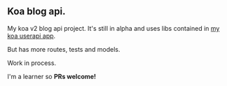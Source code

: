 ## Koa blog api.

My koa v2 blog api project. It's still in alpha and uses libs contained in [my
koa userapi app]('https://github.com/maotoa/koa-userapi').

But has more routes, tests and models.

Work in process.

I'm a learner so **PRs welcome!**
